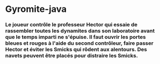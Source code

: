 # Gyromite-java

###  Le joueur contrôle le professeur Hector qui essaie de rassembler toutes les dynamites dans son laboratoire avant que le temps imparti ne s'épuise. Il faut ouvrir les portes bleues et rouges à l'aide du second contrôleur, faire passer Hector et éviter les Smicks qui rôdent aux alentours. Des navets peuvent être placés pour distraire les Smicks.



